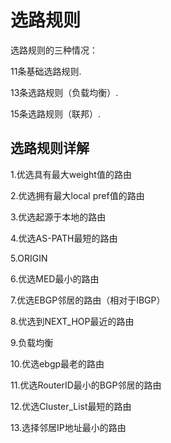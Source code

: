 # 选路规则

选路规则的三种情况：

11条基础选路规则.

13条选路规则（负载均衡）.

15条选路规则（联邦）.

## 选路规则详解

1.优选具有最大weight值的路由

2.优选拥有最大local pref值的路由

3.优选起源于本地的路由

4.优选AS-PATH最短的路由

5.ORIGIN

6.优选MED最小的路由

7.优选EBGP邻居的路由（相对于IBGP）

8.优选到NEXT_HOP最近的路由

9.负载均衡

10.优选ebgp最老的路由

11.优选RouterID最小的BGP邻居的路由

12.优选Cluster_List最短的路由

13.选择邻居IP地址最小的路由
